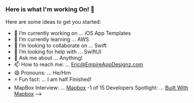 ### Here is what I'm working On! 👋

Here are some ideas to get you started:

- 🔭 I’m currently working on ... iOS App Templates
- 🌱 I’m currently learning ... AWS
- 👯 I’m looking to collaborate on ... Swift
- 🤔 I’m looking for help with ... SwiftUI
- 💬 Ask me about ... Anything!
- 📫 How to reach me: ... Eric@EmpireAppDesignz.com
- 😄 Pronouns: ... He/Him
- ⚡ Fun fact: ... I am half Finished!
- MapBox Interview: ... [Mapbox](https://blog.mapbox.com/2020-phantom-motorcycle-460-hp-280-lb-ft-torque-in-dash-navigation-1b64254c6fc4)
-1 of 15 Developers Spotlight: ... [Built With Mapbox](https://blog.mapbox.com/15-projects-shared-by-mapbox-developers-50f9ed53a12)
-->
